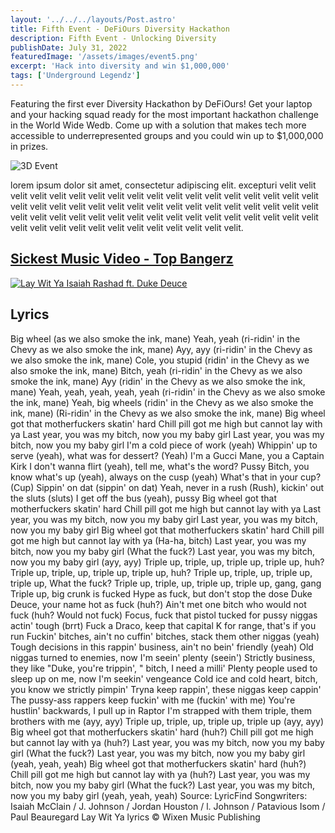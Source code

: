 ```yaml
---
layout: '../../../layouts/Post.astro'
title: Fifth Event - DeFiOurs Diversity Hackathon 
description: Fifth Event - Unlocking Diversity
publishDate: July 31, 2022
featuredImage: '/assets/images/event5.png'
excerpt: 'Hack into diversity and win $1,000,000'
tags: ['Underground Legendz']
---
```


Featuring the first ever Diversity Hackathon by DeFiOurs! Get your laptop and your hacking squad ready for the most important hackathon challenge in the World Wide Wedb. Come up with a solution that makes tech more accessible to underrepresented groups and you could win up to $1,000,000 in prizes. 

![3D Event](/assets/images/3dshapez.gif)

lorem ipsum dolor sit amet, consectetur adipiscing elit. excepturi  velit velit velit velit velit velit velit velit velit velit velit velit velit velit velit velit velit velit velit velit velit velit velit velit velit velit velit velit velit velit velit velit velit velit velit velit velit velit velit velit velit           velit velit velit velit velit velit velit velit velit velit velit velit velit velit velit velit velit velit velit velit velit.

## [Sickest Music Video - Top Bangerz](https://www.youtube.com/watch?v=dzrQCsJzr70)

[![Lay Wit Ya Isaiah Rashad ft. Duke Deuce](https://img.youtube.com/vi/dzrQCsJzr70/0.jpg)](https://www.youtube.com/watch?v=dzrQCsJzr70)

## Lyrics

Big wheel (as we also smoke the ink, mane)
Yeah, yeah (ri-ridin' in the Chevy as we also smoke the ink, mane)
Ayy, ayy (ri-ridin' in the Chevy as we also smoke the ink, mane)
Cole, you stupid (ridin' in the Chevy as we also smoke the ink, mane)
Bitch, yeah (ri-ridin' in the Chevy as we also smoke the ink, mane)
Ayy (ridin' in the Chevy as we also smoke the ink, mane)
Yeah, yeah, yeah, yeah, yeah (ri-ridin' in the Chevy as we also smoke the ink, mane)
Yeah, big wheels (ridin' in the Chevy as we also smoke the ink, mane)
(Ri-ridin' in the Chevy as we also smoke the ink, mane)
Big wheel got that motherfuckers skatin' hard
Chill pill got me high but cannot lay with ya
Last year, you was my bitch, now you my baby girl
Last year, you was my bitch, now you my baby girl
I'm a cold piece of work (yeah)
Whippin' up to serve (yeah), what was for dessert? (Yeah)
I'm a Gucci Mane, you a Captain Kirk
I don't wanna flirt (yeah), tell me, what's the word? Pussy
Bitch, you know what's up (yeah), always on the cusp (yeah)
What's that in your cup? (Cup) Sippin' on dat (sippin' on dat)
Yeah, never in a rush (Rush), kickin' out the sluts (sluts)
I get off the bus (yeah), pussy
Big wheel got that motherfuckers skatin' hard
Chill pill got me high but cannot lay with ya
Last year, you was my bitch, now you my baby girl
Last year, you was my bitch, now you my baby girl
Big wheel got that motherfuckers skatin' hard
Chill pill got me high but cannot lay with ya (Ha-ha, bitch)
Last year, you was my bitch, now you my baby girl (What the fuck?)
Last year, you was my bitch, now you my baby girl (ayy, ayy)
Triple up, triple, up, triple up, triple up, huh?
Triple up, triple, up, triple up, triple up, huh?
Triple up, triple, up, triple up, triple up, What the fuck?
Triple up, triple, up, triple up, triple up, gang, gang
Triple up, big crunk is fucked
Hype as fuck, but don't stop the dose
Duke Deuce, your name hot as fuck (huh?)
Ain't met one bitch who would not fuck (huh? Would not fuck)
Focus, fuck that pistol tucked for pussy niggas actin' tough (brrt)
Fuck a Draco, keep that capital K for range, that's if you run
Fuckin' bitches, ain't no cuffin' bitches, stack them other niggas (yeah)
Tough decisions in this rappin' business, ain't no bein' friendly (yeah)
Old niggas turned to enemies, now I'm seein' plenty (seein')
Strictly business, they like "Duke, you're trippin', " bitch, I need a milli'
Plenty people used to sleep up on me, now I'm seekin' vengeance
Cold ice and cold heart, bitch, you know we strictly pimpin'
Tryna keep rappin', these niggas keep cappin'
The pussy-ass rappers keep fuckin' with me (fuckin' with me)
You're hustlin' backwards, I pull up in Raptor
I'm strapped with them triple, them brothers with me (ayy, ayy)
Triple up, triple, up, triple up, triple up (ayy, ayy)
Big wheel got that motherfuckers skatin' hard (huh?)
Chill pill got me high but cannot lay with ya (huh?)
Last year, you was my bitch, now you my baby girl (What the fuck?)
Last year, you was my bitch, now you my baby girl (yeah, yeah, yeah)
Big wheel got that motherfuckers skatin' hard (huh?)
Chill pill got me high but cannot lay with ya (huh?)
Last year, you was my bitch, now you my baby girl (What the fuck?)
Last year, you was my bitch, now you my baby girl (yeah, yeah, yeah)
Source: LyricFind
Songwriters: Isaiah McClain / J. Johnson / Jordan Houston / l. Johnson / Patavious Isom / Paul Beauregard
Lay Wit Ya lyrics © Wixen Music Publishing